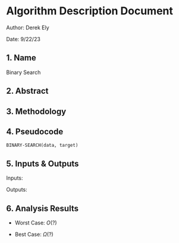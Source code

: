 # Algorithm Description Document

Author: Derek Ely

Date: 9/22/23

## 1. Name
Binary Search

## 2. Abstract

## 3. Methodology

## 4. Pseudocode

```
BINARY-SEARCH(data, target)

```

## 5. Inputs & Outputs

Inputs:

Outputs:

## 6. Analysis Results

* Worst Case: $O(?)$

* Best Case: $\Omega(?)$

